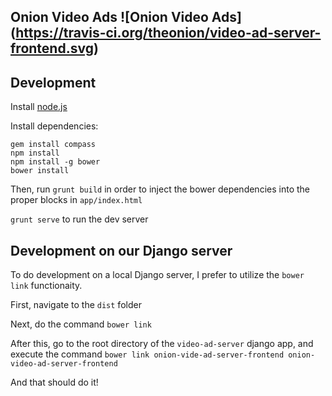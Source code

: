Onion Video Ads ![Onion Video Ads] (https://travis-ci.org/theonion/video-ad-server-frontend.svg)
---------------

Development
-----------

Install [node.js](http://nodejs.org/download/)

Install dependencies:

    gem install compass
    npm install
    npm install -g bower
    bower install

Then, run `grunt build` in order to inject the bower dependencies into the proper blocks in `app/index.html`

`grunt serve` to run the dev server



Development on our Django server
--------------------------------

To do development on a local Django server, I prefer to utilize the `bower link` functionaity.

First, navigate to the `dist` folder

Next, do the command `bower link`

After this, go to the root directory of the `video-ad-server` django app, and execute the command `bower link onion-vide-ad-server-frontend onion-video-ad-server-frontend`

And that should do it!
